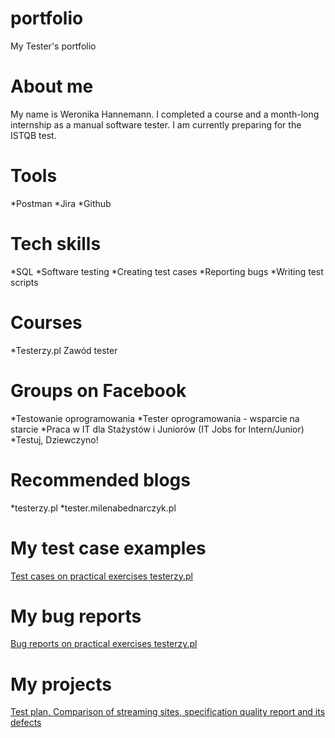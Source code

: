 # portfolio
My Tester's portfolio
# About me
My name is Weronika Hannemann. I completed a course and a month-long internship as a manual software tester. I am currently preparing for the ISTQB test.
# Tools
*Postman
*Jira
*Github
# Tech skills
*SQL
*Software testing
*Creating test cases
*Reporting bugs
*Writing test scripts
# Courses
*Testerzy.pl Zawód tester
# Groups on Facebook
*Testowanie oprogramowania
*Tester oprogramowania - wsparcie na starcie
*Praca w IT dla Stażystów i Juniorów (IT Jobs for Intern/Junior)
*Testuj, Dziewczyno!
# Recommended blogs
*testerzy.pl
*tester.milenabednarczyk.pl
# My test case examples
[Test cases on practical exercises testerzy.pl](https://drive.google.com/drive/folders/1QxGTIfYM8fvX9-zhAfvfuHakANzJv8Yv?hl=pl)
# My bug reports
[Bug reports on practical exercises testerzy.pl](https://drive.google.com/drive/folders/1mqJGLrkTZ0G3BDNod7Oz6NFbibOLWaxB?usp=sharing)
# My projects
[Test plan, Comparison of streaming sites, specification quality report and its defects](https://drive.google.com/drive/folders/1P40Z2kwalh_mebnu15eBuyCjeJKE_R2k?usp=sharing)
